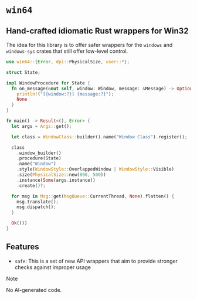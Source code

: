 # `win64`

## Hand-crafted idiomatic Rust wrappers for Win32

The idea for this library is to offer safer wrappers for the `windows` and `windows-sys` crates that still offer low-level control.

```rs
use win64::{Error, dpi::PhysicalSize, user::*};

struct State;

impl WindowProcedure for State {
  fn on_message(&mut self, window: Window, message: &Message) -> Option<LResult> {
    println!("[{window:?}] {message:?}");
    None
  }
}

fn main() -> Result<(), Error> {
  let args = Args::get();

  let class = WindowClass::builder().name("Window Class").register();

  class
    .window_builder()
    .procedure(State)
    .name("Window")
    .style(WindowStyle::OverlappedWindow | WindowStyle::Visible)
    .size(PhysicalSize::new(800, 500))
    .instance(Some(args.instance))
    .create()?;

  for msg in Msg::get(MsgQueue::CurrentThread, None).flatten() {
    msg.translate();
    msg.dispatch();
  }

  Ok(())
}
```

## Features

* `safe`: This is a set of new API wrappers that aim to provide stronger checks against improper usage

> [!NOTE]
> No AI-generated code.
